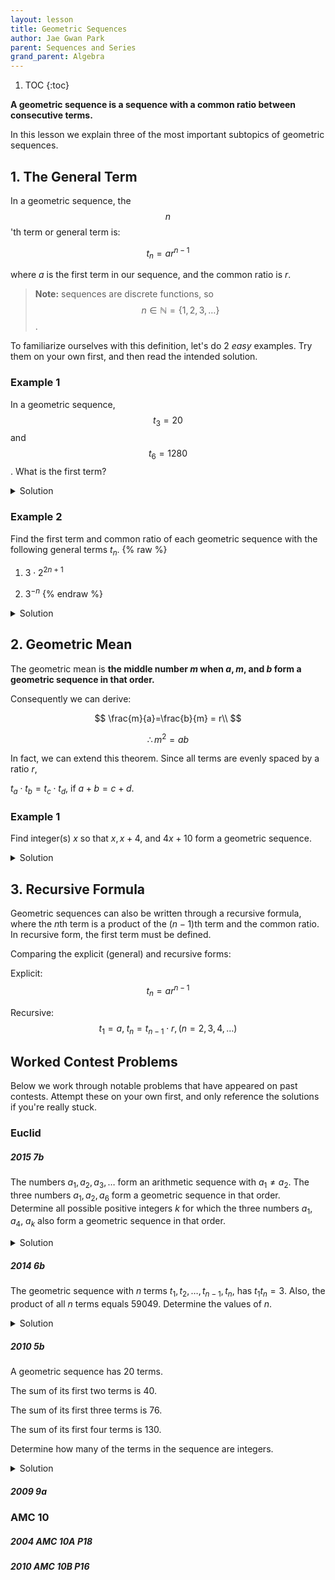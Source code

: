 ```yaml
---
layout: lesson
title: Geometric Sequences
author: Jae Gwan Park
parent: Sequences and Series
grand_parent: Algebra
---
```


1. TOC
{:toc}

**A geometric sequence is a sequence with a common ratio between consecutive terms.**

In this lesson we explain three of the most important subtopics of geometric sequences.

## 1. The General Term

In a geometric sequence, the $$n$$'th term or general term is:

$$
t_n= ar^{n-1}
$$

where $a$ is the first term in our sequence, and the common ratio is $r$. 

> **Note:** sequences are discrete functions, so $$n \in \mathbb{N} = \{1,2,3,\ldots \}$$.

To familiarize ourselves with this definition, let's do 2 *easy* examples. Try them on your own first, and then read the intended solution.

### Example 1

In a geometric sequence, $$t_3=20$$ and $$t_6=1280$$. What is the first term?

<details>
    <summary> Solution </summary>
    <p>
        $$
        \begin{align*}
        t_3 &= ar^2 = 20\\
        t_6 &= ar^5 = 1280 
        \end{align*}
        $$
		Dividing $t_6$ by $t_3$ gets rid of $a$, and we are left with:
        $$
        r^3 = \frac{1280}{20} = 64 = 4^3
        $$
        $$
        \therefore r = 4
        $$
        Plugging in $r = 4$ into $ar^2 = 20$:
        $$
        \begin{align*}
          16a &=20\\
          \therefore a &=5/4
        \end{align*}
        $$
        $$\therefore$$ the first term is 5/4.
    </p>
    <b>QED</b>
    <hr>
</details>

### Example 2
Find the first term and common ratio of each geometric sequence with the following general terms $t_n$.
{% raw %}
1. $3 \cdot 2^{2n+1}$ 

2. $3^{-n}$
{% endraw %}
   
<details>
    <summary> Solution </summary>
    <p>
    Let the first term be $a$ and the common ration be $r$ for both solutions.
    </p>
    <p>
    1. $t_n = 3 \cdot 2^{2n+1} = 6 \cdot 2^{2n} = 6 \cdot 4^n = (6 \cdot 4) \cdot 4^{n-1} = 24 \cdot 4^{n-1}$
        $\therefore a = 24$ and $r=4$.
    </p>
    <p>
    2. $t_n=3^{-n} = 3^{-(n-1)} \cdot \frac{1}{3} = \frac{1}{3} \cdot (\frac{1}{3})^{n-1}$
    $\therefore a = \frac{1}{3}$ and $r=\frac{1}{3}$.
    </p>
    <b>QED</b>
    <hr>
</details>

## 2. Geometric Mean

The geometric mean is **the middle number $m$ when $a, m,$ and $b$ form a geometric sequence in that order.**

Consequently we can derive:

$$
\frac{m}{a}=\frac{b}{m} = r\\
$$

$$
\therefore m^2 = ab
$$

In fact, we can extend this theorem. Since all terms are evenly spaced by a ratio $r$, 

$t_a \cdot t_b = t_c \cdot t_d$, if $a+b = c+d$.

### Example 1
Find integer(s) $x$ so that $x, x+4,$ and $4x+10$ form a geometric sequence.

<details>
    <summary> Solution </summary>
    <p>
    Applying the geometric mean, $(x+4)^2 = x(4x+10)$.
    </p>
    <p>
    We can simply solve for this quadratic for $x=-\frac{8}{3}$ or $x=2$.
    Since $x$ must be integer, $\therefore x=2$.
    </p>
    <b>QED</b>
    <hr>
</details>

## 3. Recursive Formula

Geometric sequences can also be written through a recursive formula, where the $n$th term is a product of the $(n-1)$th term and the common ratio. 
In recursive form, the first term must be defined.

Comparing the explicit (general) and recursive forms:

Explicit:
$$
t_n=ar^{n-1}
$$


Recursive:
$$
t_1=a, \; t_n = t_{n-1} \cdot r, (n=2,3,4,\ldots)
$$

## Worked Contest Problems

Below we work through notable problems that have appeared on past contests. 
Attempt these on your own first, and only reference the solutions if you're really stuck.

### Euclid 

##### 2015 7b

The numbers $a_1, a_2, a_3,\ldots$ form an arithmetic sequence with $a_1 \neq a_2$. 
The three numbers $a_1, a_2, a_6$ form a geometric sequence in that order. 
Determine all possible positive integers $k$ for which the three numbers $a_1$, $a_4$, $a_k$ also form a geometric sequence in that order.

<details>
    <summary> Solution </summary>
    <p>
    Since $a1, a2, a6$ form a geometric sequence, we can apply the geometric mean:
    $$
    \begin{align*}
        \frac{a_2}{a_1}&=\frac{a_6}{a_2} \\
        (a_2)^2 &= a_1 a_6
    \end{align*}
    $$
    </p>
</details>


##### 2014 6b

The geometric sequence with $n$ terms $t_1, t_2, \ldots, t_{n-1}, t_n$, has $t_1 t_n = 3$. 
Also, the product of all $n$ terms equals $59049$. Determine the values of $n$.

<details>
    <summary> Solution </summary>
    <p>
    Here's a scenarion where I'd say brute forcing actually works. 
    <br>
    Evaluating: 
    $$
    \begin{align*}
        t_1 \cdot t_2 \cdot \ldots \cdot t_{n-1} \cdot t_n &=59049\\
        a \cdot ar \cdot \ldots ar^{n-2} \cdot ar^{n-1} &= 59049\\
        (a)^n \cdot (r \cdot r^2 \ldots r^{n-1}) &= 59049\\
        a^n \cdot r^{\frac{1}{2}n(n-1)} &= 59049 \; \; (1)
    \end{align*}
    $$
    </p>
    <p>
    Now let's look at what else we were given. From $t_1 t_n = 3$, 
    $$
    \begin{align*}
        (a)(ar^{n-1}) &=3\\
        a^2 r^{n-1} &=3 \; \; \; \; \; \; (2)
    \end{align*}
    $$
    </p>
    <p>
    Note that $(1)$ and $(2)$ are close to each other. We can raise $(2)$ to the $n$th power, getting;
    $$
    \begin{align*}
        (a^2 r^{n-1})^n &= 3^n\\
        a^{2n} r^{n(n-1)} &= 3^n
    \end{align*}
    $$
    We can further raise both sides to the $\frac{1}{2}$ power, getting;
    $$
    \begin{align*}
        (a^{2n} r^{n(n-1)})^{\frac{1}{2}} &= (3^n)^\frac{1}{2}\\
        (a^n r^{\frac{1}{2}(n)(n-1)} &= 3^{\frac{n}{2}} \;\;\; (3)
    \end{align*}
    $$
    Since $(3) = (1)$, we can conclude $3^\frac{n}{2} = 59049 = 3^10$
    $$
    \therefore n = 2 \cdot 10 = 20.
    $$
    <b>QED</b>
    </p>
</details>

##### 2010 5b

A geometric sequence has 20 terms. 

The sum of its first two terms is 40.

The sum of its first three terms is 76.

The sum of its first four terms is 130.

Determine how many of the terms in the sequence are integers.

<details>
    <summary> Solution </summary>
    <p>
        
    </p>
</details>

##### 2009 9a

### AMC 10

##### 2004 AMC 10A P18

##### 2010 AMC 10B P16